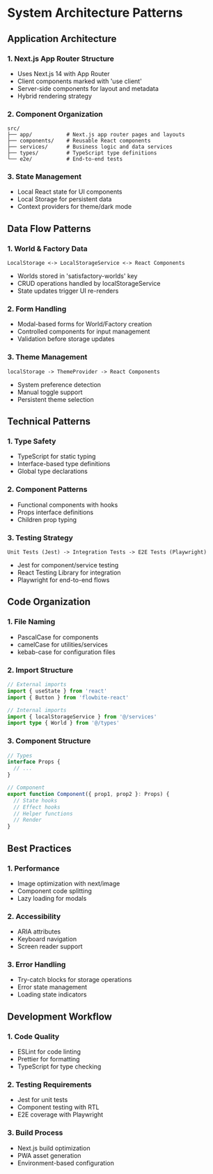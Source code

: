 # System Architecture Patterns

## Application Architecture

### 1. Next.js App Router Structure
- Uses Next.js 14 with App Router
- Client components marked with 'use client'
- Server-side components for layout and metadata
- Hybrid rendering strategy

### 2. Component Organization
```
src/
├── app/           # Next.js app router pages and layouts
├── components/    # Reusable React components
├── services/      # Business logic and data services
├── types/         # TypeScript type definitions
└── e2e/           # End-to-end tests
```

### 3. State Management
- Local React state for UI components
- Local Storage for persistent data
- Context providers for theme/dark mode

## Data Flow Patterns

### 1. World & Factory Data
```
LocalStorage <-> LocalStorageService <-> React Components
```
- Worlds stored in 'satisfactory-worlds' key
- CRUD operations handled by localStorageService
- State updates trigger UI re-renders

### 2. Form Handling
- Modal-based forms for World/Factory creation
- Controlled components for input management
- Validation before storage updates

### 3. Theme Management
```
localStorage -> ThemeProvider -> React Components
```
- System preference detection
- Manual toggle support
- Persistent theme selection

## Technical Patterns

### 1. Type Safety
- TypeScript for static typing
- Interface-based type definitions
- Global type declarations

### 2. Component Patterns
- Functional components with hooks
- Props interface definitions
- Children prop typing

### 3. Testing Strategy
```
Unit Tests (Jest) -> Integration Tests -> E2E Tests (Playwright)
```
- Jest for component/service testing
- React Testing Library for integration
- Playwright for end-to-end flows

## Code Organization

### 1. File Naming
- PascalCase for components
- camelCase for utilities/services
- kebab-case for configuration files

### 2. Import Structure
```typescript
// External imports
import { useState } from 'react'
import { Button } from 'flowbite-react'

// Internal imports
import { localStorageService } from '@/services'
import type { World } from '@/types'
```

### 3. Component Structure
```typescript
// Types
interface Props {
  // ...
}

// Component
export function Component({ prop1, prop2 }: Props) {
  // State hooks
  // Effect hooks
  // Helper functions
  // Render
}
```

## Best Practices

### 1. Performance
- Image optimization with next/image
- Component code splitting
- Lazy loading for modals

### 2. Accessibility
- ARIA attributes
- Keyboard navigation
- Screen reader support

### 3. Error Handling
- Try-catch blocks for storage operations
- Error state management
- Loading state indicators

## Development Workflow

### 1. Code Quality
- ESLint for code linting
- Prettier for formatting
- TypeScript for type checking

### 2. Testing Requirements
- Jest for unit tests
- Component testing with RTL
- E2E coverage with Playwright

### 3. Build Process
- Next.js build optimization
- PWA asset generation
- Environment-based configuration
